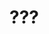 # ???

<!--

1. fingerprint_scanner_driver
1. compiler
1. interpreter
1. gameTheory
1. qrcode_decoder_creator
1. query holder -> multiples queries/requests to db costs more so it holds single queries in memory and sends it according to
  the config options.
-->
